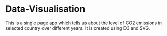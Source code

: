 # Data-Visualisation

This is a single page app which tells us about the level of CO2 emissions in selected country over different years. It is created using D3 and SVG.
